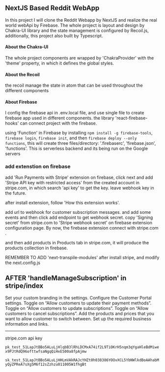 ## NextJS Based Reddit WebApp

In this project I will clone the Reddit Webapp by NextJS and realize the real world webApi by Firebase. The whole project is layout and design by Chakra-UI library and the state management is configured by Recoil.js, additionally, this project also built by Typescript.

#### About the Chakra-UI

The whole project components are wrapped by 'ChakraProvider' with the 'theme' property, in which it defines the global styles.

#### About the Recoil

the recoil manage the state in atom that can be used throughout the different components

#### About Firebase

I config the firebase api in .env.local file, and use single file to create firebase app used in different components. the library 'react-firebase-hooks' can connect project with the firebase.

using 'Function' in Firebase by installing `npm install -g firebase-tools`, `firebase login`, `firebase init`, and then `firebase deploy --only functions`, this will create three files/directory: '.firebaserc', 'firebase.json', 'functions'. This is serverless backend and its being run on the Google servers

### add extenstion on firebase

add 'Run Payments with Stripe' extension on firebase, click next and add 'Stripe API key with restricted access' from the created account in stripe.com, in which search 'api key' to get the key. leave webhook key in the future.

after install extension, follow 'How this extension works'.

add url to webhook for customer subscription messages. and add some events and then click add endpoint to get webhook secret. copy 'Signing secret' from stripe.com to 'Stripe webhook secret' on firebase extension configuration page. By now, the firebase extension connect with stripe.com .

and then add products in Products tab in stripe.com, it will produce the products collection in firebase.

REMEMBER TO ADD 'next-transpile-modules' after install stripe, and modify the next.config.js

## AFTER 'handleManageSubscription' in stripe/index

Set your custom branding in the settings.
Configure the Customer Portal settings.
Toggle on “Allow customers to update their payment methods”.
Toggle on “Allow customers to update subscriptions”.
Toggle on “Allow customers to cancel subscriptions”.
Add the products and prices that you want to allow customer to switch between.
Set up the required business information and links.

---

stripe.com api key

`pk_test_51LapJtBBo5ALuLjHlqbB3lRhLDCMxA74if2L9TiOKrH5nqm3qYgaHleBdMiwex9PJtRdQ96ofttwfsaNgqQiHxE500a8fpAjmw`

`sk_test_51LapJtBBo5ALuLjHHLmVAkRAJcYHZt0h038386YOOvXCL5YbNWlkdBoAAhabMyQyZPReA7sXg5M6f12sZzhzu011005W1fhgBt`
